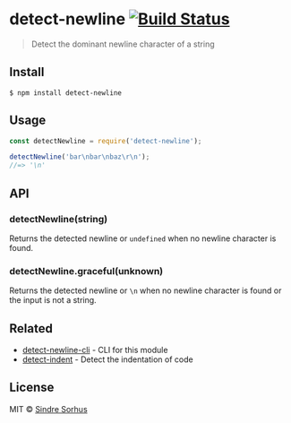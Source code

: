 # detect-newline [![Build Status](https://travis-ci.org/sindresorhus/detect-newline.svg?branch=master)](https://travis-ci.org/sindresorhus/detect-newline)

> Detect the dominant newline character of a string


## Install

```
$ npm install detect-newline
```


## Usage

```js
const detectNewline = require('detect-newline');

detectNewline('bar\nbar\nbaz\r\n');
//=> '\n'
```


## API

### detectNewline(string)

Returns the detected newline or `undefined` when no newline character is found.

### detectNewline.graceful(unknown)

Returns the detected newline or `\n` when no newline character is found or the input is not a string.


## Related

- [detect-newline-cli](https://github.com/sindresorhus/detect-newline-cli) - CLI for this module
- [detect-indent](https://github.com/sindresorhus/detect-indent) - Detect the indentation of code


## License

MIT © [Sindre Sorhus](https://sindresorhus.com)
